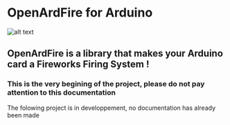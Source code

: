 # OpenArdFire for Arduino
![alt text](https://travis-ci.org/storca/OpenArdFire.svg?branch=master)

## OpenArdFire is a library that makes your Arduino card a Fireworks Firing System !

### This is the very begining of the project, please do not pay attention to this documentation
The folowing project is in developpement, no documentation has already been made
